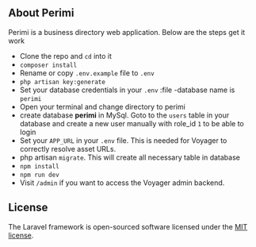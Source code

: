 


## About Perimi

Perimi is a business directory web application. Below are the steps get it work

- Clone the repo and `cd` into it
- `composer install`
- Rename or copy `.env.example` file to `.env`
- `php artisan key:generate`
- Set your database credentials in your `.env` :file -database name is `perimi`
- Open your terminal and change directory to perimi
- create database **perimi** in MySql. Goto to the `users` table in your database and create a new user manually with role_id `1` to be able to login
- Set your `APP_URL` in your `.env` file. This is needed for Voyager to correctly resolve asset URLs.
- php artisan `migrate`. This will create all necessary table in database
- `npm install`
- `npm run dev`
- Visit `/admin` if you want to access the Voyager admin backend.



## License

The Laravel framework is open-sourced software licensed under the [MIT license](https://opensource.org/licenses/MIT).
